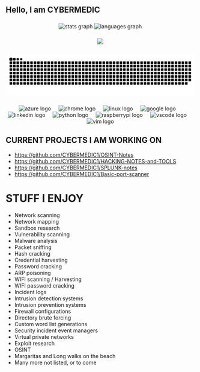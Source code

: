 
## Hello, I am CYBERMEDIC</p>

###

<div align="center">
  <img src="https://github-readme-stats.vercel.app/api?username=CYBERMEDIC1&hide_title=false&hide_rank=false&show_icons=true&include_all_commits=true&count_private=true&disable_animations=false&theme=dracula&locale=en&hide_border=false&order=1" height="150" alt="stats graph"  />
  <img src="https://github-readme-stats.vercel.app/api/top-langs?username=CYBERMEDIC1&locale=en&hide_title=false&layout=compact&card_width=320&langs_count=5&theme=dracula&hide_border=false&order=2" height="150" alt="languages graph"  />
</div>

###

<div align="center">
  <img src="https://profile-counter.glitch.me/CYBERMEDIC1/count.svg?"  />
</div>

###

<img src="https://raw.githubusercontent.com/CYBERMEDIC1/CYBERMEDIC1/output/snake.svg" alt="Snake animation" />

###

<div align="center">
  
  <img src="https://cdn.jsdelivr.net/gh/devicons/devicon/icons/azure/azure-original.svg" height="40" alt="azure logo"  />
  <img width="12" />
  <img src="https://cdn.jsdelivr.net/gh/devicons/devicon/icons/chrome/chrome-original.svg" height="40" alt="chrome logo"  />
  <img width="12" />
  <img src="https://cdn.jsdelivr.net/gh/devicons/devicon/icons/linux/linux-original.svg" height="40" alt="linux logo"  />
  <img width="12" />
  <img src="https://cdn.jsdelivr.net/gh/devicons/devicon/icons/google/google-original.svg" height="40" alt="google logo"  />
  <img width="12" />
  <img src="https://cdn.jsdelivr.net/gh/devicons/devicon/icons/linkedin/linkedin-original.svg" height="40" alt="linkedin logo"  />
  <img width="12" />
  <img src="https://cdn.jsdelivr.net/gh/devicons/devicon/icons/python/python-original.svg" height="40" alt="python logo"  />
  <img width="12" />
  <img src="https://cdn.jsdelivr.net/gh/devicons/devicon/icons/raspberrypi/raspberrypi-original.svg" height="40" alt="raspberrypi logo"  />
  <img width="12" />
  <img src="https://cdn.jsdelivr.net/gh/devicons/devicon/icons/vscode/vscode-original.svg" height="40" alt="vscode logo"  />
  <img width="12" />
  <img src="https://cdn.jsdelivr.net/gh/devicons/devicon/icons/vim/vim-original.svg" height="40" alt="vim logo"  />
</div>


## CURRENT PROJECTS I AM WORKING ON
- https://github.com/CYBERMEDIC1/OSINT-Notes
- https://github.com/CYBERMEDIC1/HACKING-NOTES-and-TOOLS
- https://github.com/CYBERMEDIC1/SPLUNK-notes
- https://github.com/CYBERMEDIC1/Basic-port-scanner

# STUFF I ENJOY
- Network scanning
- Network mapping
- Sandbox research
- Vulnerability scanning
- Malware analysis
- Packet sniffing
- Hash cracking
- Credential harvesting
- Password cracking
- ARP poisoning
- WIFI scanning / Harvesting
- WIFI password cracking
- Incident logs
- Intrusion detection systems
- Intrusion prevention systems
- Firewall configurations
- Directory brute forcing
- Custom word list generations
- Security incident event managers
- Virtual private networks
- Exploit research
- OSINT
- Margaritas and Long walks on the beach
- Many more not listed, or to come
###
